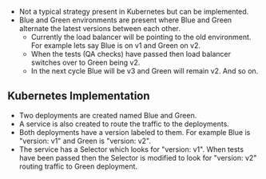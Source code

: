 - Not a typical strategy present in Kubernetes but can be implemented.
- Blue and Green environments are present where Blue and Green alternate the latest versions between each other.
	- Currently the load balancer will be pointing to the old environment. For example lets say Blue is on v1 and Green on v2. 
	- When the tests (QA checks) have passed then load balancer switches over to Green being v2.
	- In the next cycle Blue will be v3 and Green will remain v2. And so on.
## Kubernetes Implementation
- Two deployments are created named Blue and Green.
- A service is also created to route the traffic to the deployments.
- Both deployments have a version labeled to them. For example Blue is "version: v1" and Green is "version: v2".
- The service has a Selector which looks for "version: v1". When tests have been passed then the Selector is modified to look for "version: v2" routing traffic to Green deployment.